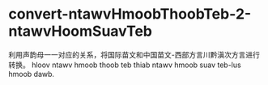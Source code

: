 # convert-ntawvHmoobThoobTeb-2-ntawvHoomSuavTeb
利用声韵母一一对应的关系，将国际苗文和中国苗文-西部方言川黔滇次方言进行转换。
hloov ntawv hmoob thoob teb thiab ntawv hmoob suav teb-lus hmoob dawb.
